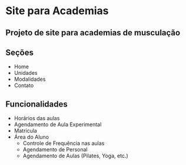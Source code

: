 # Site para Academias

## Projeto de site para academias de musculação

## Seções
- Home
- Unidades
- Modalidades
- Contato

## Funcionalidades
- Horários das aulas
- Agendamento de Aula Experimental
- Matrícula
- Área do Aluno
  - Controle de Frequência nas aulas
  - Agendamento de Personal
  - Agendamento de Aulas (Pilates, Yoga, etc.)

